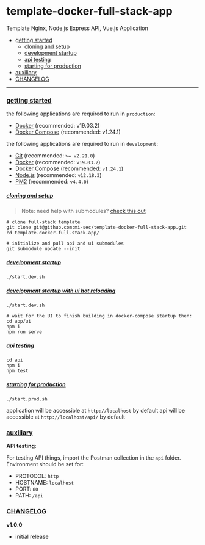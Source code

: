 # template-docker-full-stack-app

Template Nginx, Node.js Express API, Vue.js Application

- [getting started](#getting-started)
    - [cloning and setup](#cloning-and-setup)
    - [development startup](#development-startup)
	- [api testing](#api-testing)
	- [starting for production](#starting-for-production)
- [auxiliary](#auxiliary)
- [CHANGELOG](#changelog)

<hr/>

### [getting started](#top)

the following applications are required to run in `production`:
- [Docker](https://docs.docker.com/install/) (recommended: v19.03.2)
- [Docker Compose](https://docs.docker.com/compose/install/) (recommended: v1.24.1)

the following applications are required to run in `development`:
- [Git](https://git-scm.com/downloads) (recommended: `>= v2.21.0`)
- [Docker](https://docs.docker.com/install/) (recommended: `v19.03.2`)
- [Docker Compose](https://docs.docker.com/compose/install/) (recommended: `v1.24.1`)
- [Node.js](https://nodejs.org/en/download/) (recommended: `v12.18.3`)
- [PM2](https://github.com/Unitech/pm2/releases/) (recommended: `v4.4.0`)

##### [cloning and setup](#top)

> Note: need help with submodules? [check this out](https://www.vogella.com/tutorials/GitSubmodules/article.html)

```
# clone full-stack template
git clone git@github.com:mi-sec/template-docker-full-stack-app.git
cd template-docker-full-stack-app/

# initialize and pull api and ui submodules
git submodule update --init
```

##### [development startup](#top)

```
./start.dev.sh
```

##### [development startup with ui hot reloading](#top)

```
./start.dev.sh

# wait for the UI to finish building in docker-compose startup then:
cd app/ui
npm i
npm run serve
```

##### [api testing](#top)

```
cd api
npm i
npm test
```

##### [starting for production](#top)

```
./start.prod.sh
```

application will be accessible at `http://localhost` by default
api will be accessible at `http://localhost/api/` by default



### [auxiliary](#top)

**API testing**:

For testing API things, import the Postman collection in the `api` folder.
Environment should be set for:

- PROTOCOL: `http`
- HOSTNAME: `localhost`
- PORT: `80`
- PATH: `/api`


### [CHANGELOG](#top)

**v1.0.0**
- initial release

